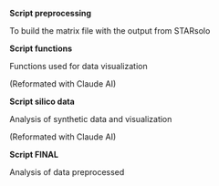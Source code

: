 **Script preprocessing**

To build the matrix file with the output from STARsolo


**Script  functions**

Functions used for data visualization

(Reformated with Claude AI)


**Script silico data**

Analysis of synthetic data and visualization

(Reformated with Claude AI)


**Script FINAL**

Analysis of data preprocessed

